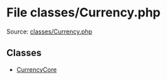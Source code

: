 File classes/Currency.php
=========

Source: [classes/Currency.php](https://github.com/PrestaShop/PrestaShop/blob/1.5.0.5/classes/Currency.php)


Classes
-------

* [CurrencyCore](class.CurrencyCore.md)

